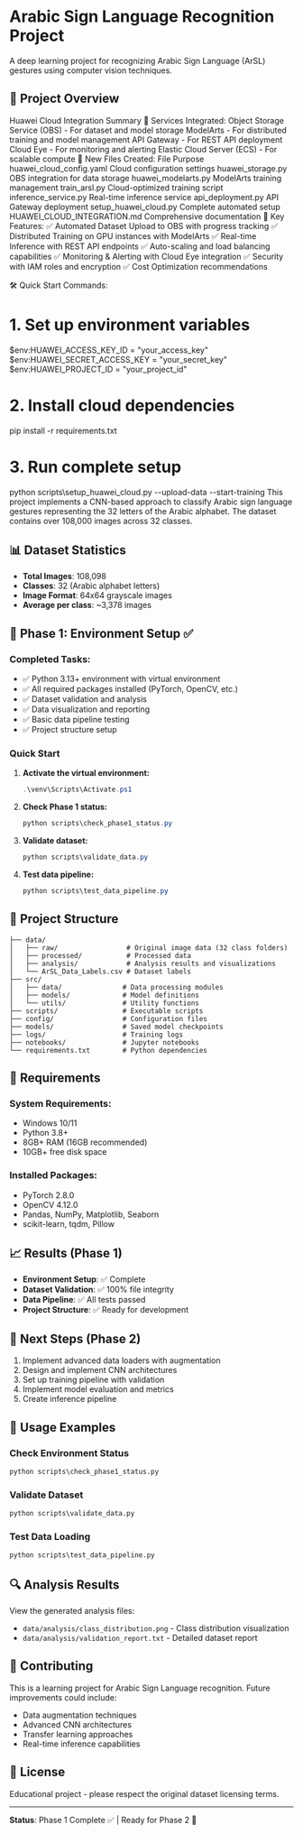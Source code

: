 # Arabic Sign Language Recognition Project

A deep learning project for recognizing Arabic Sign Language (ArSL) gestures using computer vision techniques.

## 🎯 Project Overview
 Huawei Cloud Integration Summary
🌟 Services Integrated:
Object Storage Service (OBS) - For dataset and model storage
ModelArts - For distributed training and model management
API Gateway - For REST API deployment
Cloud Eye - For monitoring and alerting
Elastic Cloud Server (ECS) - For scalable compute
📁 New Files Created:
File	Purpose
huawei_cloud_config.yaml	Cloud configuration settings
huawei_storage.py	OBS integration for data storage
huawei_modelarts.py	ModelArts training management
train_arsl.py	Cloud-optimized training script
inference_service.py	Real-time inference service
api_deployment.py	API Gateway deployment
setup_huawei_cloud.py	Complete automated setup
HUAWEI_CLOUD_INTEGRATION.md	Comprehensive documentation
🚀 Key Features:
✅ Automated Dataset Upload to OBS with progress tracking
✅ Distributed Training on GPU instances with ModelArts
✅ Real-time Inference with REST API endpoints
✅ Auto-scaling and load balancing capabilities
✅ Monitoring & Alerting with Cloud Eye integration
✅ Security with IAM roles and encryption
✅ Cost Optimization recommendations

🛠️ Quick Start Commands:
# 1. Set up environment variables
$env:HUAWEI_ACCESS_KEY_ID = "your_access_key"
$env:HUAWEI_SECRET_ACCESS_KEY = "your_secret_key"
$env:HUAWEI_PROJECT_ID = "your_project_id"

# 2. Install cloud dependencies
pip install -r requirements.txt

# 3. Run complete setup
python scripts\setup_huawei_cloud.py --upload-data --start-training
This project implements a CNN-based approach to classify Arabic sign language gestures representing the 32 letters of the Arabic alphabet. The dataset contains over 108,000 images across 32 classes.

## 📊 Dataset Statistics

- **Total Images**: 108,098
- **Classes**: 32 (Arabic alphabet letters)
- **Image Format**: 64x64 grayscale images
- **Average per class**: ~3,378 images

## 🚀 Phase 1: Environment Setup ✅

### Completed Tasks:
- ✅ Python 3.13+ environment with virtual environment
- ✅ All required packages installed (PyTorch, OpenCV, etc.)
- ✅ Dataset validation and analysis
- ✅ Data visualization and reporting
- ✅ Basic data pipeline testing
- ✅ Project structure setup

### Quick Start

1. **Activate the virtual environment:**
   ```powershell
   .\venv\Scripts\Activate.ps1
   ```

2. **Check Phase 1 status:**
   ```powershell
   python scripts\check_phase1_status.py
   ```

3. **Validate dataset:**
   ```powershell
   python scripts\validate_data.py
   ```

4. **Test data pipeline:**
   ```powershell
   python scripts\test_data_pipeline.py
   ```

## 📁 Project Structure

```
├── data/
│   ├── raw/                 # Original image data (32 class folders)
│   ├── processed/           # Processed data
│   ├── analysis/            # Analysis results and visualizations
│   └── ArSL_Data_Labels.csv # Dataset labels
├── src/
│   ├── data/               # Data processing modules
│   ├── models/             # Model definitions
│   └── utils/              # Utility functions
├── scripts/                # Executable scripts
├── config/                 # Configuration files
├── models/                 # Saved model checkpoints
├── logs/                   # Training logs
├── notebooks/              # Jupyter notebooks
└── requirements.txt        # Python dependencies
```

## 🔧 Requirements

### System Requirements:
- Windows 10/11
- Python 3.8+
- 8GB+ RAM (16GB recommended)
- 10GB+ free disk space

### Installed Packages:
- PyTorch 2.8.0
- OpenCV 4.12.0
- Pandas, NumPy, Matplotlib, Seaborn
- scikit-learn, tqdm, Pillow

## 📈 Results (Phase 1)

- **Environment Setup**: ✅ Complete
- **Dataset Validation**: ✅ 100% file integrity
- **Data Pipeline**: ✅ All tests passed
- **Project Structure**: ✅ Ready for development

## 🔄 Next Steps (Phase 2)

1. Implement advanced data loaders with augmentation
2. Design and implement CNN architectures
3. Set up training pipeline with validation
4. Implement model evaluation and metrics
5. Create inference pipeline

## 📝 Usage Examples

### Check Environment Status
```python
python scripts\check_phase1_status.py
```

### Validate Dataset
```python
python scripts\validate_data.py
```

### Test Data Loading
```python
python scripts\test_data_pipeline.py
```

## 🔍 Analysis Results

View the generated analysis files:
- `data/analysis/class_distribution.png` - Class distribution visualization
- `data/analysis/validation_report.txt` - Detailed dataset report

## 👥 Contributing

This is a learning project for Arabic Sign Language recognition. Future improvements could include:
- Data augmentation techniques
- Advanced CNN architectures
- Transfer learning approaches
- Real-time inference capabilities

## 📄 License

Educational project - please respect the original dataset licensing terms.

---

**Status**: Phase 1 Complete ✅ | Ready for Phase 2 🚀
